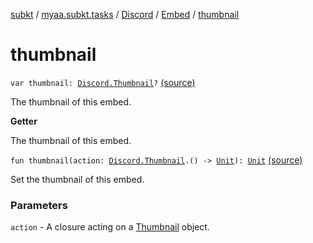 [subkt](../../../index.md) / [myaa.subkt.tasks](../../index.md) / [Discord](../index.md) / [Embed](index.md) / [thumbnail](./thumbnail.md)

# thumbnail

`var thumbnail: `[`Discord.Thumbnail`](../-thumbnail/index.md)`?` [(source)](https://github.com/Myaamori/SubKt/blob/0.1.8/src/main/kotlin/myaa/subkt/tasks/discordtask.kt#L301)

The thumbnail of this embed.

**Getter**

The thumbnail of this embed.

`fun thumbnail(action: `[`Discord.Thumbnail`](../-thumbnail/index.md)`.() -> `[`Unit`](https://kotlinlang.org/api/latest/jvm/stdlib/kotlin/-unit/index.html)`): `[`Unit`](https://kotlinlang.org/api/latest/jvm/stdlib/kotlin/-unit/index.html) [(source)](https://github.com/Myaamori/SubKt/blob/0.1.8/src/main/kotlin/myaa/subkt/tasks/discordtask.kt#L359)

Set the thumbnail of this embed.

### Parameters

`action` - A closure acting on a [Thumbnail](../-thumbnail/index.md) object.